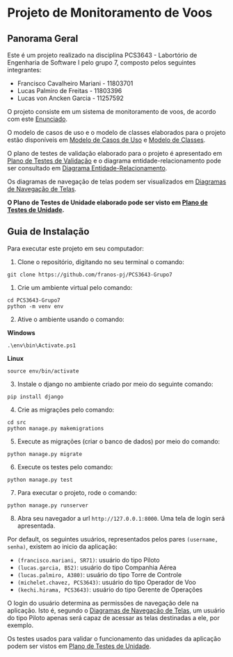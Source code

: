# Projeto de Monitoramento de Voos

## Panorama Geral

Este é um projeto realizado na disciplina PCS3643 - Labortório de Engenharia de Software I pelo grupo 7, composto pelos seguintes integrantes:

* Francisco Cavalheiro Mariani - 11803701
* Lucas Palmiro de Freitas - 11803396
* Lucas von Ancken Garcia - 11257592

O projeto consiste em um sistema de monitoramento de voos, de acordo com este [Enunciado](./docs/enunciado.pdf).

O modelo de casos de uso e o modelo de classes elaborados para o projeto estão disponíveis em [Modelo de Casos de Uso](./docs/modelo_de_casos_de_uso.md) e [Modelo de Classes](./docs/modelo_de_classes.md).

O plano de testes de validação elaborado para o projeto é apresentado em [Plano de Testes de Validação](./docs/plano_testes_validacao.md) e o diagrama entidade-relacionamento pode ser consultado em [Diagrama Entidade-Relacionamento](./docs/images/der.png).

Os diagramas de navegação de telas podem ser visualizados em [Diagramas de Navegação de Telas](./docs/navegacao_telas.md).

**O Plano de Testes de Unidade elaborado pode ser visto em [Plano de Testes de Unidade](./docs/plano_de_testes_unidade.pdf).**

## Guia de Instalação

Para executar este projeto em seu computador:

1. Clone o repositório, digitando no seu terminal o comando:
``` 
git clone https://github.com/franos-pj/PCS3643-Grupo7
```

1. Crie um ambiente virtual pelo comando: 
```
cd PCS3643-Grupo7
python -m venv env
```

2. Ative o ambiente usando o comando: 

**Windows**
```
.\env\bin\Activate.ps1
```

**Linux**
```
source env/bin/activate
```


3. Instale o django no ambiente criado por meio do seguinte comando:
```
pip install django
```

4. Crie as migrações pelo comando:
```
cd src
python manage.py makemigrations
```

5. Execute as migrações (criar o banco de dados) por meio do comando:
```
python manage.py migrate
```

6. Execute os testes pelo comando:
```
python manage.py test
```

7. Para executar o projeto, rode o comando:
```
python manage.py runserver
```

8. Abra seu navegador a url `http://127.0.0.1:8000`. Uma tela de login será apresentada.

Por default, os seguintes usuários, representados pelos pares `(username, senha)`, existem ao inicio da aplicação:

- `(francisco.mariani, SR71)`: usuário do tipo Piloto
- `(lucas.garcia, B52)`: usuário do tipo Companhia Aérea
- `(lucas.palmiro, A380)`: usuário do tipo Torre de Controle
- `(michelet.chavez, PCS3643)`: usuário do tipo Operador de Voo
- `(kechi.hirama, PCS3643)`: usuário do tipo Gerente de Operações

O login do usuário determina as permissões de navegação dele na aplicação. Isto é, segundo o [Diagramas de Navegação de Telas](./docs/navegacao_telas.md), um usuário do tipo Piloto apenas será capaz de acessar as telas destinadas a ele, por exemplo.

Os testes usados para validar o funcionamento das unidades da aplicação podem ser vistos em [Plano de Testes de Unidade](./docs/plano_de_testes_unidade.pdf).

